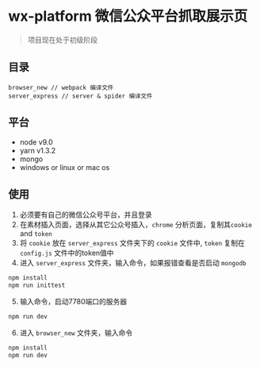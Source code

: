 # wx-platform 微信公众平台抓取展示页

> 项目现在处于初级阶段

## 目录

```
browser_new // webpack 编译文件
server_express // server & spider 编译文件
```

## 平台

- node v9.0
- yarn v1.3.2
- mongo
- windows or linux or mac os

## 使用

1. 必须要有自己的微信公众号平台，并且登录
2. 在素材插入页面，选择从其它公众号插入，`chrome` 分析页面，复制其`cookie` and `token`
3. 将 `cookie` 放在 `server_express` 文件夹下的 `cookie` 文件中, `token` 复制在 `config.js` 文件中的token值中
4. 进入 `server_express` 文件夹，输入命令，如果报错查看是否启动 `mongodb` 
```bash
npm install
npm run inittest
```
5. 输入命令，启动7780端口的服务器
```bash
npm run dev
```
6. 进入 `browser_new` 文件夹，输入命令
```bash
npm install
npm run dev
```